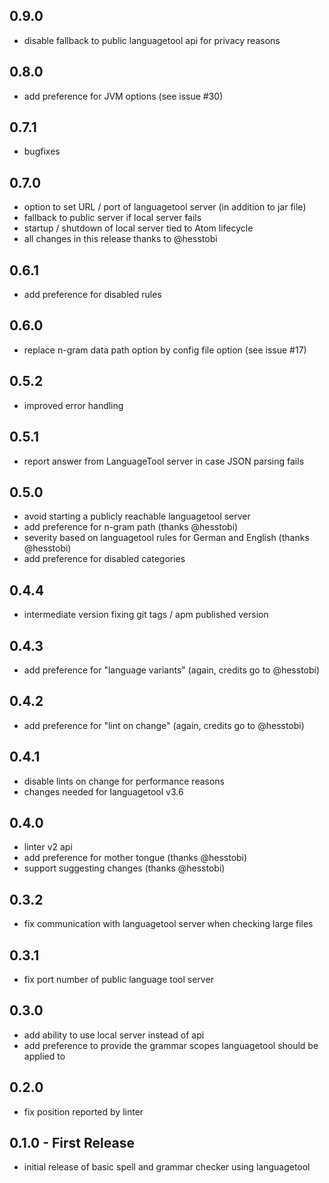 ## 0.9.0
* disable fallback to public languagetool api for privacy reasons

## 0.8.0
* add preference for JVM options (see issue #30)

## 0.7.1
* bugfixes

## 0.7.0
* option to set URL / port of languagetool server (in addition to jar file)
* fallback to public server if local server fails
* startup / shutdown of local server tied to Atom lifecycle
* all changes in this release thanks to @hesstobi

## 0.6.1
* add preference for disabled rules

## 0.6.0
* replace n-gram data path option by config file option (see issue #17)

## 0.5.2
* improved error handling

## 0.5.1
* report answer from LanguageTool server in case JSON parsing fails

## 0.5.0
* avoid starting a publicly reachable languagetool server
* add preference for n-gram path (thanks @hesstobi)
* severity based on languagetool rules for German and English (thanks @hesstobi)
* add preference for disabled categories

## 0.4.4
* intermediate version fixing git tags / apm published version

## 0.4.3
* add preference for "language variants" (again, credits go to @hesstobi)

## 0.4.2
* add preference for "lint on change" (again, credits go to @hesstobi)

## 0.4.1
* disable lints on change for performance reasons
* changes needed for languagetool v3.6

## 0.4.0
* linter v2 api
* add preference for mother tongue (thanks @hesstobi)
* support suggesting changes (thanks @hesstobi)

## 0.3.2
* fix communication with languagetool server when checking large files

## 0.3.1
* fix port number of public language tool server

## 0.3.0
* add ability to use local server instead of api
* add preference to provide the grammar scopes languagetool should be applied to

## 0.2.0
* fix position reported by linter

## 0.1.0 - First Release
* initial release of basic spell and grammar checker using languagetool
